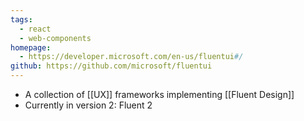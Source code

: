 ```yaml
---
tags:
  - react
  - web-components
homepage:
  - https://developer.microsoft.com/en-us/fluentui#/
github: https://github.com/microsoft/fluentui
---
```

- A collection of [[UX]] frameworks implementing [[Fluent Design]]
- Currently in version 2: Fluent 2